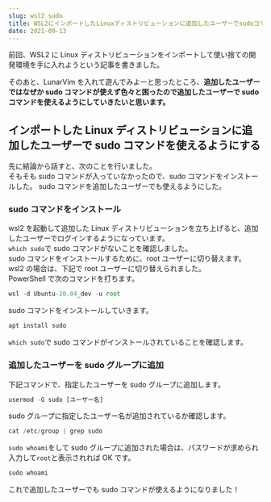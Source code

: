 ```yaml
---
slug: wsl2_sudo
title: WSL2にインポートしたLinuxディストリビューションに追加したユーザーでsudoコマンドが使えない
date: 2021-09-13
---
```


前回、WSL2 に Linux ディストリビューションをインポートして使い捨ての開発環境を手に入れようという記事を書きました。

そのあと、LunarVim を入れて遊んでみよーと思ったところ、**追加したユーザーではなぜか sudo コマンドが使えず色々と困ったので追加したユーザーで sudo コマンドを使えるようにしていきたいと思います。**

## インポートした Linux ディストリビューションに追加したユーザーで sudo コマンドを使えるようにする

先に結論から話すと、次のことを行いました。  
そもそも sudo コマンドが入っていなかったので、sudo コマンドをインストールした。
sudo コマンドを追加したユーザーでも使えるようにした。

### sudo コマンドをインストール

wsl2 を起動して追加した Linux ディストリビューションを立ち上げると、追加したユーザーでログインするようになっています。  
`which sudo`で sudo コマンドがないことを確認しました。  
sudo コマンドをインストールするために、root ユーザーに切り替えます。  
wsl2 の場合は、下記で root ユーザーに切り替えられました。  
PowerShell で次のコマンドを打ちます。

```javascript
wsl -d Ubuntu-20.04_dev -u root
```

sudo コマンドをインストールしていきます。

```javascript
apt install sudo
```

`which sudo`で sudo コマンドがインストールされていることを確認します。

### 追加したユーザーを sudo グループに追加

下記コマンドで、指定したユーザーを sudo グループに追加します。

```javascript
usermod -G sudo [ユーザー名]
```

sudo グループに指定したユーザー名が追加されているか確認します。

```javascript
cat /etc/group | grep sudo
```

`sudo whoami`をして sudo グループに追加された場合は、パスワードが求められ入力して`root`と表示されれば OK です。

```javascript
sudo whoami
```

これで追加したユーザーでも sudo コマンドが使えるようになりました！
